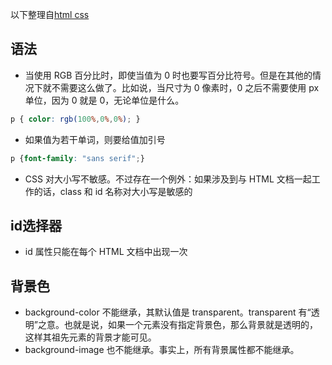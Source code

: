 以下整理自[html css](http://www.w3school.com.cn/css/index.asp)

## 语法
- 当使用 RGB 百分比时，即使当值为 0 时也要写百分比符号。但是在其他的情况下就不需要这么做了。比如说，当尺寸为 0 像素时，0 之后不需要使用 px 单位，因为 0 就是 0，无论单位是什么。
~~~css
p { color: rgb(100%,0%,0%); }
~~~

- 如果值为若干单词，则要给值加引号
~~~css
p {font-family: "sans serif";}
~~~

- CSS 对大小写不敏感。不过存在一个例外：如果涉及到与 HTML 文档一起工作的话，class 和 id 名称对大小写是敏感的

## id选择器
- id 属性只能在每个 HTML 文档中出现一次

## 背景色
- background-color 不能继承，其默认值是 transparent。transparent 有“透明”之意。也就是说，如果一个元素没有指定背景色，那么背景就是透明的，这样其祖先元素的背景才能可见。
- background-image 也不能继承。事实上，所有背景属性都不能继承。
